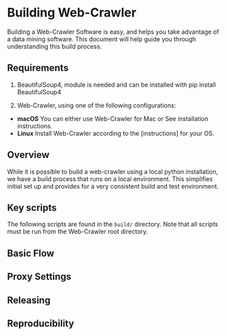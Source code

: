 # Building Web-Crawler
Building a Web-Crawler Software is easy, and helps you take advantage of a data mining software. This document will help guide you through understanding this build process.

## Requirements

1. BeautifulSoup4, module is needed and can be installed with pip install BeautifulSoup4

2. Web-Crawler, using one of the following configurations:
* **macOS** You can either use Web-Crawler for Mac or  See installation instructions.
* **Linux**  Install Web-Crawler according to the [instructions] for your OS.

## Overview

While it is possible to build a web-crawler using a local python installation, we have a build process that runs on a local environment.  This simplifies initial set up and provides for a very consistent build and test environment.

## Key scripts

The following scripts are found in the `build/` directory. Note that all scripts must be run from the Web-Crawler root directory.

## Basic Flow

## Proxy Settings


## Releasing


## Reproducibility
